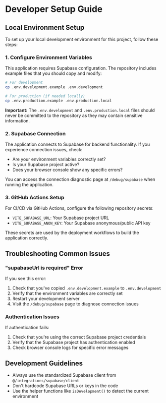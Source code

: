 
# Developer Setup Guide

## Local Environment Setup

To set up your local development environment for this project, follow these steps:

### 1. Configure Environment Variables

This application requires Supabase configuration. The repository includes example files that you should copy and modify:

```bash
# For development
cp .env.development.example .env.development

# For production (if needed locally)
cp .env.production.example .env.production.local
```

**Important:** The `.env.development` and `.env.production.local` files should never be committed to the repository as they may contain sensitive information.

### 2. Supabase Connection

The application connects to Supabase for backend functionality. If you experience connection issues, check:

- Are your environment variables correctly set?
- Is your Supabase project active?
- Does your browser console show any specific errors?

You can access the connection diagnostic page at `/debug/supabase` when running the application.

### 3. GitHub Actions Setup

For CI/CD via GitHub Actions, configure the following repository secrets:

- `VITE_SUPABASE_URL`: Your Supabase project URL
- `VITE_SUPABASE_ANON_KEY`: Your Supabase anonymous/public API key

These secrets are used by the deployment workflows to build the application correctly.

## Troubleshooting Common Issues

### "supabaseUrl is required" Error

If you see this error:
1. Check that you've copied `.env.development.example` to `.env.development`
2. Verify that the environment variables are correctly set
3. Restart your development server
4. Visit the `/debug/supabase` page to diagnose connection issues

### Authentication Issues

If authentication fails:
1. Check that you're using the correct Supabase project credentials
2. Verify that the Supabase project has authentication enabled
3. Check browser console logs for specific error messages

## Development Guidelines

- Always use the standardized Supabase client from `@/integrations/supabase/client`
- Don't hardcode Supabase URLs or keys in the code
- Use the helper functions like `isDevelopment()` to detect the current environment
